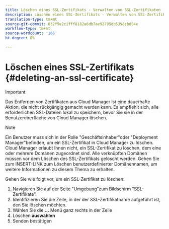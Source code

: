 ```yaml
---
title: Löschen eines SSL-Zertifikats - Verwalten von SSL-Zertifikaten
description: Löschen eines SSL-Zertifikats - Verwalten von SSL-Zertifikaten
translation-type: tm+mt
source-git-commit: 032f9e2c1fff8182a6db7ae92795db5398cbd04e
workflow-type: tm+mt
source-wordcount: '166'
ht-degree: 0%

---
```



# Löschen eines SSL-Zertifikats {#deleting-an-ssl-certificate}

>[!IMPORTANT]
>Das Entfernen von Zertifikaten aus Cloud Manager ist eine dauerhafte Aktion, die nicht rückgängig gemacht werden kann. Es empfiehlt sich, alle erforderlichen SSL-Dateien lokal zu speichern, bevor Sie sie in der Benutzeroberfläche von Cloud Manager löschen.

>[!NOTE]
>Ein Benutzer muss sich in der Rolle &quot;Geschäftsinhaber&quot;oder &quot;Deployment Manager&quot;befinden, um ein SSL-Zertifikat in Cloud Manager zu löschen. Cloud Manager erlaubt Ihnen nicht, ein SSL-Zertifikat zu löschen, dem eine oder mehrere Domänen zugeordnet sind.  Alle verknüpften Domänen müssen vor dem Löschen des SSL-Zertifikats gelöscht werden. Gehen Sie zum INSERT-LINK zum Löschen benutzerdefinierter Domänennamen, um weitere Informationen zu diesem Thema zu erhalten.

Gehen Sie wie folgt vor, um ein SSL-Zertifikat zu löschen:

1. Navigieren Sie auf der Seite &quot;Umgebung&quot;zum Bildschirm &quot;SSL-Zertifikate&quot;.
1. Identifizieren Sie die Zeile, in der der SSL-Zertifikatname aufgeführt ist, den Sie löschen möchten.
1. Wählen Sie die **...** Menü ganz rechts in der Zeile
1. Löschen **auswählen**
1. Senden bestätigen
